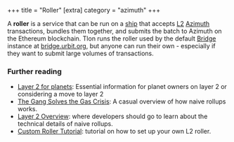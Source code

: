+++
title = "Roller"
[extra]
category = "azimuth"
+++

A **roller** is a service that can be run on a [ship](/reference/glossary/ship)
that accepts [L2](/reference/glossary/rollup)
[Azimuth](/reference/glossary/azimuth) transactions, bundles them together, and
submits the batch to Azimuth on the Ethereum blockchain. Tlon runs the roller
used by the default [Bridge](/reference/glossary/bridge) instance at
[bridge.urbit.org](https://bridge.urbit.org), but anyone can run their own -
especially if they want to submit large volumes of transactions.

### Further reading

- [Layer 2 for planets](/getting-started/layer-2-for-planets): Essential
  information for planet owners on layer 2 or considering a move to layer 2
- [The Gang Solves the Gas Crisis](/blog/rollups): A casual overview of how
  naive rollups works.
- [Layer 2 Overview](/reference/azimuth/l2/layer2): where developers should go
  to learn about the technical details of naive rollups.
- [Custom Roller Tutorial](/reference/azimuth/l2/roller-tutorial): tutorial on how to
  set up your own L2 roller.
